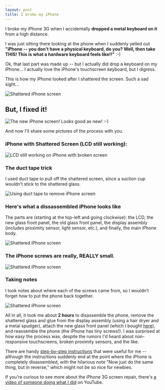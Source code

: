 ```yaml
---
layout: post
title: I broke my iPhone
---
```


I broke my iPhone 3G when I accidentally **dropped a metal keyboard on it** from a high distance.

I was just sitting there looking at the phone when I suddenly yelled out **"iPhone -- you don't have a physical keyboard, do you? Well, then take THIS! This is what a hardware keyboard feels like!!"** :-)

Ok, that last part was made up -- but I actually did drop a keyboard on my iPhone... I actually love the iPhone's touchscreen keyboard, but I digress.

This is how my iPhone looked after I shattered the screen. Such a sad sight...

![Shattered iPhone screen](/images/broke-iphone-1.jpg)

## But, I fixed it!

![The new iPhone screen! Looks good as new! :-)](/images/broke-iphone-2.jpg)

And now I'll share some pictures of the process with you.

### iPhone with Shattered Screen (LCD still working):

![LCD still working on iPhone with broken screen](/images/broke-iphone-3.jpg)

### The duct tape trick

I used duct tape to pull off the shattered screen, since a suction cup wouldn’t stick to the shattered glass.

![Using duct tape to remove iPhone screen](/images/broke-iphone-4.jpg)

### Here's what a dissassembled iPhone looks like

The parts are (starting at the top-left and going clockwise): the LCD, the new glass front panel, the old glass front panel, the display assembly (includes proximity sensor, light sensor, etc.), and finally, the main iPhone body.

![Shattered iPhone screen](/images/broke-iphone-5.jpg)

### The iPhone screws are really, REALLY small.

![Shattered iPhone screen](/images/broke-iphone-6.jpg)

### Taking notes

I took notes about where each of the screws came from, so I wouldn’t forget how to put the phone back together.

![Shattered iPhone screen](/images/broke-iphone-7.jpg)

All in all, it took me about **2 hours** to disassemble the phone, remove the shattered glass and glue from the display assembly (using a hair dryer and a metal spudger), attach the new glass front panel (which I bought [here](http://www.ifixit.com/iPhone-Parts/iPhone-3G-Front-Panel-Kit/IF137-007-1)), and reassemble the phone (the iPhone has tiny screws!). I was surprised at how easy the process was, despite the rumors I'd heard about non-responsive touchscreens, broken proximity sensors, and the like.

There are handy [step-by-step instructions](http://www.ifixit.com/Guide/Repair/Installing-iPhone-3G-Front-Panel/587/1) that were useful for me -- although the instructions suddenly end at the point where the iPhone is completely disassembled, with the hilarious note "Now just do the same thing, but in reverse," which might not be so nice for newbies.

If you're curious to see more about the iPhone 3G screen repair, there's [a video of someone doing what I did](http://www.youtube.com/watch?v=lsFTlVTSeIA) on YouTube.